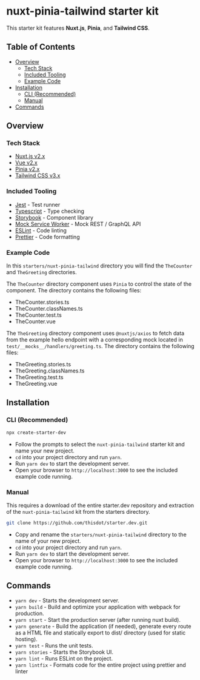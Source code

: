 # nuxt-pinia-tailwind starter kit

This starter kit features **Nuxt.js**, **Pinia**, and **Tailwind CSS**.
## Table of Contents

  - [Overview](#overview)
    - [Tech Stack](#tech-stack)
    - [Included Tooling](#included-tooling)
    - [Example Code](#example-code)
  - [Installation](#installation)
    - [CLI (Recommended)](#cli-recommended)
    - [Manual](#manual)
  - [Commands](#commands)

## Overview

### Tech Stack

- [Nuxt.js v2.x](https://nuxtjs.org/)
- [Vue v2.x](https://v2.vuejs.org/)
- [Pinia v2.x](https://pinia.vuejs.org/)
- [Tailwind CSS v3.x](https://tailwindcss.com/)

### Included Tooling

- [Jest](https://jestjs.io/) - Test runner
- [Typescript](https://www.typescriptlang.org/) - Type checking
- [Storybook](https://storybook.js.org/) - Component library
- [Mock Service Worker](https://mswjs.io/) - Mock REST / GraphQL API
- [ESLint](https://eslint.org/) - Code linting
- [Prettier](https://prettier.io/) - Code formatting

### Example Code

In this `starters/nuxt-pinia-tailwind` directory you will find the `TheCounter` and `TheGreeting` directories. 

The `TheCounter` directory component uses `Pinia` to control the state of the component. The directory contains the following files:

- TheCounter.stories.ts
- TheCounter.classNames.ts
- TheCounter.test.ts
- TheCounter.vue

The `TheGreeting` directory component uses `@nuxtjs/axios` to fetch data from the example hello endpoint with a corresponding mock located in `test/__mocks__/handlers/greeting.ts`. The directory contains the following files:

- TheGreeting.stories.ts
- TheGreeting.classNames.ts
- TheGreeting.test.ts
- TheGreeting.vue

## Installation

### CLI (Recommended)

```bash
npx create-starter-dev
```

- Follow the prompts to select the `nuxt-pinia-tailwind` starter kit and name your new project.
- `cd` into your project directory and run `yarn`.
- Run `yarn dev` to start the development server.
- Open your browser to `http://localhost:3000` to see the included example code running.

### Manual

This requires a download of the entire starter.dev repository and extraction of the `nuxt-pinia-tailwind` kit from the starters directory.

```bash
git clone https://github.com/thisdot/starter.dev.git
```

- Copy and rename the `starters/nuxt-pinia-tailwind` directory to the name of your new project.
- `cd` into your project directory and run `yarn`.
- Run `yarn dev` to start the development server.
- Open your browser to `http://localhost:3000` to see the included example code running.

## Commands

- `yarn dev` - Starts the development server.
- `yarn build` - Build and optimize your application with webpack for production.
- `yarn start` - Start the production server (after running nuxt build).
- `yarn generate` - Build the application (if needed), generate every route as a HTML file and statically export to dist/ directory (used for static hosting).
- `yarn test` - Runs the unit tests.
- `yarn stories` - Starts the Storybook UI.
- `yarn lint` - Runs ESLint on the project.
- `yarn lintfix` - Formats code for the entire project using prettier and linter

